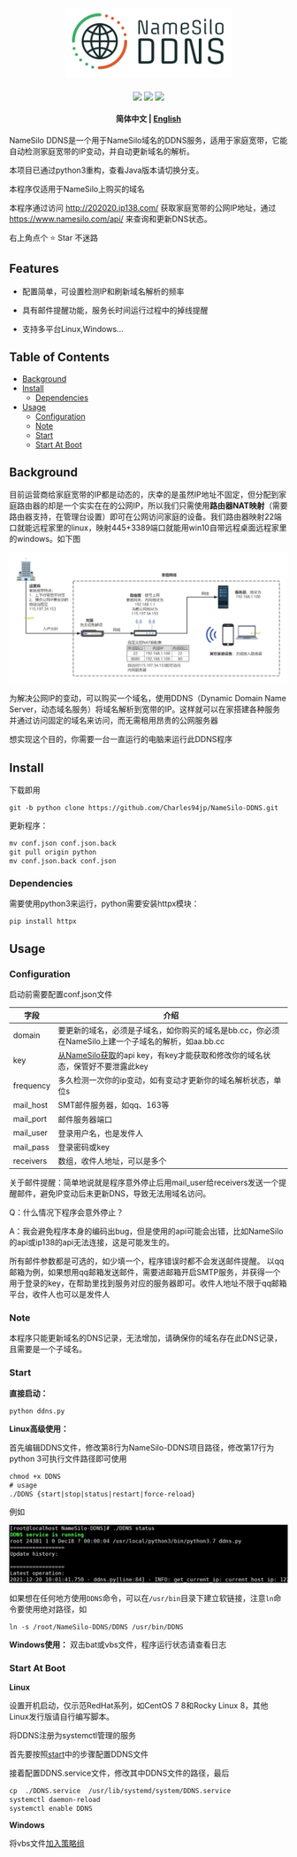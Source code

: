 <h1 align="center">
  <a href="#">
  <img src="logo.svg" width="300px">
  </a>
  <br>
</h1>

<p align="center">
<a href="https://github.com/Charles94jp/NameSilo-DDNS/tree/python"><img src="https://img.shields.io/badge/NameSilo-DDNS-brightgreen"></a>  
<a target="_blank" href="https://opensource.org/licenses/MIT"><img src="https://img.shields.io/badge/license-MIT-_red.svg"></a>  
<a href="#python3"><img src="https://img.shields.io/badge/python-v3.8-blue"></a>
</p>

<h4 align="center">简体中文 | <a href="https://github.com/Charles94jp/NameSilo-DDNS#----">English</a></h3>


NameSilo DDNS是一个用于NameSilo域名的DDNS服务，适用于家庭宽带，它能自动检测家庭宽带的IP变动，并自动更新域名的解析。

本项目已通过python3重构，查看Java版本请切换分支。

本程序仅适用于NameSilo上购买的域名

本程序通过访问 http://202020.ip138.com/ 获取家庭宽带的公网IP地址，通过 https://www.namesilo.com/api/ 来查询和更新DNS状态。

右上角点个 ⭐ Star 不迷路

## Features

- 配置简单，可设置检测IP和刷新域名解析的频率

- 具有邮件提醒功能，服务长时间运行过程中的掉线提醒

- 支持多平台Linux,Windows...

## Table of Contents

- [Background](#background)
- [Install](#install)
    - [Dependencies](#dependencies)
- [Usage](#usage)
    - [Configuration](#configuration)
    - [Note](#note)
    - [Start](#start)
    - [Start At Boot](#start-at-boot)

## Background

目前运营商给家庭宽带的IP都是动态的，庆幸的是虽然IP地址不固定，但分配到家庭路由器的却是一个实实在在的公网IP，所以我们只需使用**路由器NAT映射**（需要路由器支持，在管理台设置）即可在公网访问家庭的设备。我们路由器映射22端口就能远程家里的linux，映射445+3389端口就能用win10自带远程桌面远程家里的windows。如下图

![网络拓扑图](https://raw.githubusercontent.com/Charles94jp/NameSilo-DDNS/java/Network-topology.png)

为解决公网IP的变动，可以购买一个域名，使用DDNS（Dynamic Domain Name Server，动态域名服务）将域名解析到宽带的IP。这样就可以在家搭建各种服务并通过访问固定的域名来访问，而无需租用昂贵的公网服务器

想实现这个目的，你需要一台一直运行的电脑来运行此DDNS程序



## Install

下载即用

```
git -b python clone https://github.com/Charles94jp/NameSilo-DDNS.git
```

更新程序：

```
mv conf.json conf.json.back
git pull origin python
mv conf.json.back conf.json
```

### Dependencies


需要使用python3来运行，python需要安装httpx模块：

```
pip install httpx
```

## Usage

### Configuration

启动前需要配置conf.json文件

|字段|介绍|
|--|--|
|domain|要更新的域名，必须是子域名，如你购买的域名是bb.cc，你必须在NameSilo上建一个子域名的解析，如aa.bb.cc| 
|key|<a target="_blank" href="https://guozh.net/obtain-namesilo-api-key/">从NameSilo获取</a>的api key，有key才能获取和修改你的域名状态，保管好不要泄露此key| 
|frequency|多久检测一次你的ip变动，如有变动才更新你的域名解析状态，单位s| 
|mail_host|SMT邮件服务器，如qq、163等| 
|mail_port|邮件服务器端口| 
|mail_user|登录用户名，也是发件人| 
|mail_pass|登录密码或key| 
|receivers|数组，收件人地址，可以是多个| 

关于邮件提醒：简单地说就是程序意外停止后用mail_user给receivers发送一个提醒邮件，避免IP变动后未更新DNS，导致无法用域名访问。

Q：什么情况下程序会意外停止？

A：我会避免程序本身的编码出bug，但是使用的api可能会出错，比如NameSilo的api或ip138的api无法连接，这是可能发生的。

所有邮件参数都是可选的，如少填一个，程序错误时都不会发送邮件提醒。 以qq邮箱为例，如果想用qq邮箱发送邮件，需要进邮箱开启SMTP服务，并获得一个用于登录的key，在帮助里找到服务对应的服务器即可。收件人地址不限于qq邮箱平台，收件人也可以是发件人

### Note


本程序只能更新域名的DNS记录，无法增加，请确保你的域名存在此DNS记录，且需要是一个子域名。

### Start


**直接启动：**

```
python ddns.py
```

**Linux高级使用：**

首先编辑DDNS文件，修改第8行为NameSilo-DDNS项目路径，修改第17行为python 3可执行文件路径即可使用

```
chmod +x DDNS
# usage
./DDNS {start|stop|status|restart|force-reload}
```

例如

![](example.png)

如果想在任何地方使用`DDNS`命令，可以在`/usr/bin`目录下建立软链接，注意`ln`命令要使用绝对路径，如

```
ln -s /root/NameSilo-DDNS/DDNS /usr/bin/DDNS
```

**Windows使用：** 双击bat或vbs文件，程序运行状态请查看日志

### Start At Boot

<b>Linux</b>

设置开机启动，仅示范RedHat系列，如CentOS 7 8和Rocky Linux 8，其他Linux发行版请自行编写脚本。

将DDNS注册为systemctl管理的服务

首先要按照[start](#start)中的步骤配置DDNS文件

接着配置DDNS.service文件，修改其中DDNS文件的路径，最后

```
cp  ./DDNS.service  /usr/lib/systemd/system/DDNS.service
systemctl daemon-reload
systemctl enable DDNS
```

<b>Windows</b>

将vbs文件[加入策略组](https://blog.csdn.net/yunmuq/article/details/110199091)
